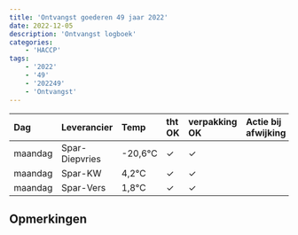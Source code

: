 ```yaml
---
title: 'Ontvangst goederen 49 jaar 2022'
date: 2022-12-05
description: 'Ontvangst logboek'
categories:
    - 'HACCP'
tags:
    - '2022'
    - '49'
    - '202249'
    - 'Ontvangst'
---
```

| Dag | Leverancier | Temp | tht OK | verpakking OK | Actie bij afwijking | Controle door |
|:---|:---|:---|:---|:---|:---|:---|
| maandag | Spar-Diepvries | -20,6°C | &check; | &check; | | DPater |
| maandag | Spar-KW | 4,2°C | &check; | &check; | | DPater |
| maandag | Spar-Vers | 1,8°C | &check; | &check; | | DPater |

## Opmerkingen



